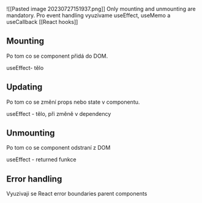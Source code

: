 ![[Pasted image 20230727151937.png]]
Only mounting and unmounting are mandatory.
Pro event handling vyuzivame useEffect, useMemo a useCallback [[React hooks]]


## Mounting
Po tom co se component přidá do DOM.

useEffect- tělo

## Updating
Po tom co se změní props nebo state v componentu.

useEffect - tělo, při změně v dependency

## Unmounting
Po tom co se component odstraní z DOM

useEffect - returned funkce

## Error handling
Vyuzivaji se React error boundaries parent components


